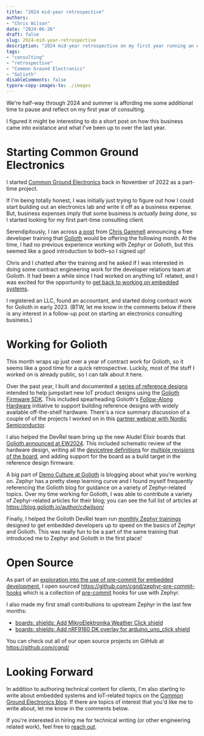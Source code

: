 ```yaml
---
title: "2024 mid-year retrospective"
authors:
- "Chris Wilson"
date: "2024-06-26"
draft: false
slug: 2024-mid-year-retrospective
description: "2024 mid-year retrospective on my first year running an embedded systems consulting business."
tags:
- "consulting"
- "retrospective"
- "Common Ground Electronics"
- "Golioth"
disableComments: false
typora-copy-images-to: ./images
---
```


We're half-way through 2024 and summer is affording me some additional time to pause and reflect on my first year of consulting.

I figured it might be interesting to do a short post on how this business came into existance and what I've been up to over the last year.

# Starting Common Ground Electronics

I started [Common Ground Electronics](https://cgnd.dev/) back in November of 2022 as a part-time project.

If I'm being totally honest, I was initially just trying to figure out how I could start building out an electronics lab and write it off as a business expense. But, business expenses imply that some business is *actually being done*, so I started looking for my first part-time consulting client.

Serendipitously, I ran across [a post](https://chaos.social/@chris_gammell/109389167641322097) from [Chris Gammell](https://chrisgammell.com/) announcing a free developer training that [Golioth](https://golioth.io/) would be offering the following month. At the time, I had no previous experience working with Zephyr or Golioth, but this seemed like a good introduction to both–so I signed up!

Chris and I chatted after the training and he asked if I was interested in doing some contract engineering work for the developer relations team at Golioth. It had been a while since I had worked on anything IoT related, and I was excited for the opportunity to [get back to working on embedded systems](https://x.com/chrismakesstuff/status/1527045357414191104).

I registered an LLC, found an accountant, and started doing contract work for Golioth in early 2023. (BTW, let me know in the comments below if there is any interest in a follow-up post on starting an electronics consulting business.)

# Working for Golioth

This month wraps up just over a year of contract work for Golioth, so it seems like a good time for a quick retrospective. Luckily, most of the stuff I worked on is already public, so I can talk about it here.

Over the past year, I built and documented a [series of reference designs](https://projects.golioth.io) intended to help jumpstart new IoT product designs using the [Golioth Firmware SDK](https://docs.golioth.io/firmware/golioth-firmware-sdk/). This included spearheading Golioth's [Follow-Along Hardware](https://blog.golioth.io/instantly-recreate-sophisticated-iot-designs-with-follow-along-hardware/) initiative to support building reference designs with widely available off-the-shelf hardware. There's a nice summary discussion of a couple of of the projects I worked on in this [partner webinar with Nordic Semiconductor](https://www.youtube.com/watch?v=89Q4VwlqrJk).

I also helped the DevRel team bring up the new Aludel Elixir boards that [Golioth announced at EW2024](https://blog.golioth.io/demos-well-have-at-embedded-world-2024/). This included schematic review of the hardware design, writing all the [devicetree definitions](https://github.com/golioth/golioth-zephyr-boards/tree/main/boards/arm/aludel_elixir) for [multiple revisions of the board](https://blog.golioth.io/managing-board-revisions-in-zephyr/), and adding support for the board as a build target in the reference design firmware.

A big part of [Demo Culture at Golioth](https://blog.golioth.io/demo-culture-at-golioth/) is blogging about what you're working on. Zephyr has a pretty steep learning curve and I found myself frequently referencing the Golioth blog for guidance on a variety of Zephyr-related topics. Over my time working for Golioth, I was able to contribute a variety of Zephyr-related articles for their blog; you can see the full list of articles at https://blog.golioth.io/author/cdwilson/

Finally, I helped the Golioth DevRel team run [monthly Zephyr trainings](https://golioth.io/training-signup) designed to get embedded developers up to speed on the basics of Zephyr and Golioth. This was really fun to be a part of the same training that introduced me to Zephyr and Golioth in the first place!

# Open Source

As part of an [exploration into the use of pre-commit for embedded development](https://cgnd.dev/posts/enforce-zephyr-code-quality-pre-commit/), I open sourced https://github.com/cgnd/zephyr-pre-commit-hooks which is a collection of [pre-commit](https://pre-commit.com/) hooks for use with Zephyr.

I also made my first small contributions to upstream Zephyr in the last few months:

- [boards: shields: Add MikroElektronika Weather Click shield](https://github.com/zephyrproject-rtos/zephyr/pull/71076)
- [boards: shields: Add nRF9160 DK overlay for arduino_uno_click shield](https://github.com/zephyrproject-rtos/zephyr/pull/71106)

You can check out all of our open source projects on GitHub at https://github.com/cgnd/

# Looking Forward

In addition to authoring technical content for clients, I'm also starting to write about embedded systems and IoT-related topics on the [Common Ground Electronics blog](https://cgnd.dev/posts/). If there are topics of interest that you'd like me to write about, let me know in the comments below.

If you're interested in hiring me for technical writing (or other engineering related work), feel free to [reach out](https://cgnd.dev/contact/).
